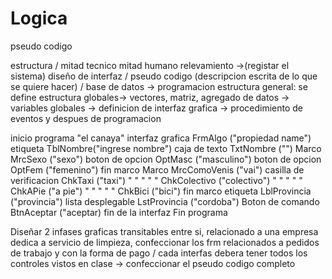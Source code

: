 # Logica

pseudo codigo

estructura / mitad tecnico mitad humano
relevamiento ->(registar el sistema) diseño de interfaz / pseudo codigo (descripcion escrita de lo que se quiere hacer) / base de datos -> programacion 
estructura general: se define estructura globales-> vectores, matriz, agregado de datos -> variables globales -> definicion de interfaz grafica -> procedimiento de eventos y despues de programacion 

inicio programa "el canaya"
		interfaz grafica FrmAlgo ("propiedad name")
			etiqueta TblNombre("ingrese nombre")
			caja de texto TxtNombre ("")
			Marco MrcSexo ("sexo")
				boton de opcion OptMasc ("masculino")
				boton de opcion OptFem ("femenino")
			fin marco
			Marco MrcComoVenis ("vai")
				casilla de verificacion ChkTaxi ("taxi")
				"    "   "    "    "    ChkColectivo ("colectivo")
				"    "   "    "    "    ChkAPie ("a pie")
				"    "   "    "    "    ChkBici ("bici")
			fin marco
			etiqueta LblProvincia ("provincia")
			lista desplegable LstProvincia ("cordoba")
			Boton de comando BtnAceptar ("aceptar)
		fin de la interfaz
Fin programa

Diseñar 2 infases graficas transitables entre si, relacionado a una empresa dedica a servicio de limpieza, confeccionar los frm relacionados a pedidos de trabajo y con la forma de pago / cada interfas debera tener todos los controles vistos en clase -> confeccionar el pseudo codigo completo

